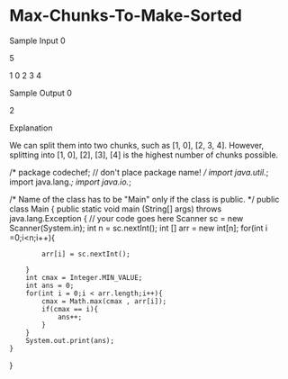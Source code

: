 # Max-Chunks-To-Make-Sorted

Sample Input 0

5

1 0 2 3 4

Sample Output 0

2

Explanation

We can split them into two chunks, such as [1, 0], [2, 3, 4]. However, splitting into [1, 0], [2], [3], [4] is the highest number of chunks possible.


/* package codechef; // don't place package name! */
import java.util.*;
import java.lang.*;
import java.io.*;

/* Name of the class has to be "Main" only if the class is public. */
public class Main
{
    public static void main (String[] args) throws java.lang.Exception
    {
        // your code goes here
		Scanner sc = new Scanner(System.in);
		int n = sc.nextInt();
		int [] arr = new int[n];
		for(int i =0;i<n;i++){
			
			arr[i] = sc.nextInt();

		}
		int cmax = Integer.MIN_VALUE;
		int ans = 0;
		for(int i = 0;i < arr.length;i++){
			cmax = Math.max(cmax , arr[i]);
			if(cmax == i){
				ans++;
			}
		}
		System.out.print(ans);
    }
}
